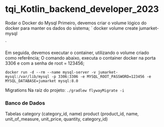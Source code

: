 # tqi_Kotlin_backend_developer_2023



Rodar o Docker do Mysql
Primeiro, devemos criar o volume lógico do docker para manter os dados do sistema;
`
docker volume create jumarket-mysql

`

Em seguida, devemos executar o container, utilizando o volume criado como referência;
O comando abaixo, executa o container docker na porta 3306 e com a senha de root = 123456;

`
docker run -d --rm --name mysql-server -v jumarket-mysql:/var/lib/mysql -p 3306:3306 -e MYSQL_ROOT_PASSWORD=123456 -e MYSQL_DATABASE=jumarket mysql:8.0
`

Migrations
Na raíz do projeto:
`./gradlew flywayMigrate -i`


### Banco de Dados

Tabelas
    category (category_id, name)
    product (product_id, name, unit_of_measure, unit_price, quantity, category_id)
    